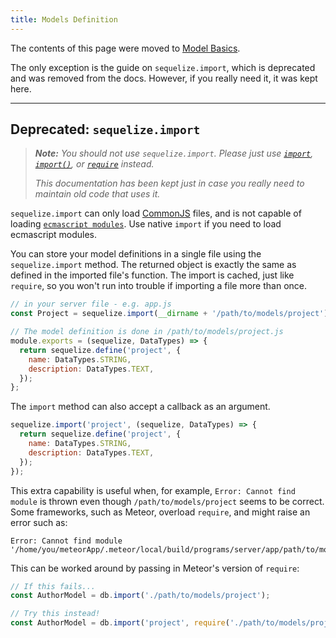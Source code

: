 ```yaml
---
title: Models Definition
---
```


The contents of this page were moved to [Model Basics](../core-concepts/model-basics.md).

The only exception is the guide on `sequelize.import`, which is deprecated and was removed from the docs. However, if you really need it, it was kept here.

---

## Deprecated: `sequelize.import`

> _**Note:** You should not use `sequelize.import`. Please just use [`import`](https://developer.mozilla.org/en-US/docs/Web/JavaScript/Reference/Statements/import), [`import()`](https://developer.mozilla.org/en-US/docs/Web/JavaScript/Reference/Statements/import#dynamic_imports), or [`require`](https://nodejs.org/api/modules.html#requireid) instead._
>
> _This documentation has been kept just in case you really need to maintain old code that uses it._

`sequelize.import` can only load [CommonJS](https://nodejs.org/api/modules.html) files, and is not capable of loading [`ecmascript modules`](https://nodejs.org/api/esm.html). Use native `import` if you need to load ecmascript modules.

You can store your model definitions in a single file using the `sequelize.import` method. The returned object is exactly the same as defined in the imported file's function. The import is cached, just like `require`, so you won't run into trouble if importing a file more than once.

```js
// in your server file - e.g. app.js
const Project = sequelize.import(__dirname + '/path/to/models/project');

// The model definition is done in /path/to/models/project.js
module.exports = (sequelize, DataTypes) => {
  return sequelize.define('project', {
    name: DataTypes.STRING,
    description: DataTypes.TEXT,
  });
};
```

The `import` method can also accept a callback as an argument.

```js
sequelize.import('project', (sequelize, DataTypes) => {
  return sequelize.define('project', {
    name: DataTypes.STRING,
    description: DataTypes.TEXT,
  });
});
```

This extra capability is useful when, for example, `Error: Cannot find module` is thrown even though `/path/to/models/project` seems to be correct. Some frameworks, such as Meteor, overload `require`, and might raise an error such as:

```text
Error: Cannot find module '/home/you/meteorApp/.meteor/local/build/programs/server/app/path/to/models/project.js'
```

This can be worked around by passing in Meteor's version of `require`:

```js
// If this fails...
const AuthorModel = db.import('./path/to/models/project');

// Try this instead!
const AuthorModel = db.import('project', require('./path/to/models/project'));
```

